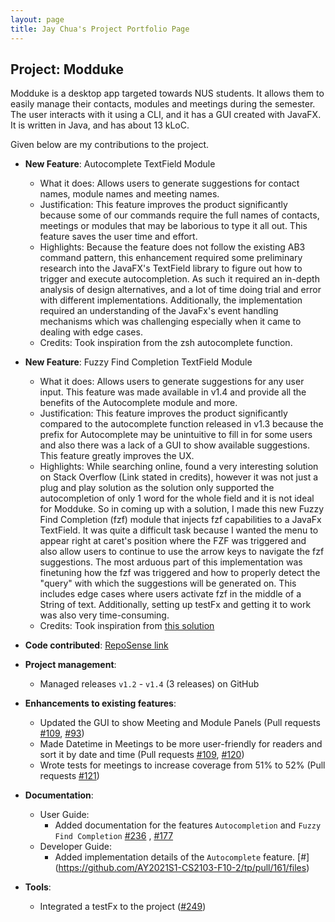 ```yaml
---
layout: page
title: Jay Chua's Project Portfolio Page
---
```


## Project: Modduke

Modduke is a desktop app targeted towards NUS students. It allows them to easily manage their contacts, modules and meetings during the semester. The user interacts with it using a CLI, and it has a GUI created with JavaFX. It is written in Java, and has about 13 kLoC.

Given below are my contributions to the project.

* **New Feature**: Autocomplete TextField Module
  * What it does: Allows users to generate suggestions for contact names, module names and meeting names.
  * Justification: This feature improves the product significantly because some of our commands require the full names of contacts, meetings or modules
  that may be laborious to type it all out. This feature saves the user time and effort.
  * Highlights: Because the feature does not follow the existing AB3 command pattern, this enhancement required some preliminary research into the JavaFX's
  TextField library to figure out how to trigger and execute autocompletion. As such it required an in-depth analysis of design alternatives, and a lot of time
  doing trial and error with different implementations. Additionally, the implementation required an understanding of the JavaFx's event handling mechanisms which
  was challenging especially when it came to dealing with edge cases. 
  * Credits: Took inspiration from the zsh autocomplete function.

* **New Feature**: Fuzzy Find Completion TextField Module
  * What it does: Allows users to generate suggestions for any user input. This feature was made available in v1.4 and provide all the benefits of the Autocomplete module and more.
  * Justification: This feature improves the product significantly compared to the autocomplete function released in v1.3 because the prefix for Autocomplete may be unintuitive to fill in for some users
  and also there was a lack of a GUI to show available suggestions. This feature greatly improves the UX.
  * Highlights: While searching online, found a very interesting solution on Stack Overflow (Link stated in credits), however it was not just a plug and play solution as the solution only supported
  the autocompletion of only 1 word for the whole field and it is not ideal for Modduke. So in coming up with a solution, I made this new Fuzzy Find Completion (fzf) module that injects fzf capabilities to a JavaFx TextField. 
  It was quite a difficult task because I wanted the menu to appear right at caret's position where the FZF was triggered and also allow users to continue to use the arrow keys to navigate the fzf suggestions. The most arduous part of this implementation
  was finetuning how the fzf was triggered and how to properly detect the "query" with which the suggestions will be generated on. This includes edge cases where users activate fzf in the middle of a String of text.
  Additionally, setting up testFx and getting it to work was also very time-consuming.
  * Credits: Took inspiration from [this solution](https://stackoverflow.com/questions/36861056/javafx-textfield-auto-suggestions)

* **Code contributed**: [RepoSense link](https://nus-cs2103-ay2021s1.github.io/tp-dashboard/#breakdown=true&search=&sort=groupTitle&sortWithin=title&since=2020-08-14&timeframe=commit&mergegroup=&groupSelect=groupByRepos&checkedFileTypes=docs~functional-code~test-code~other&tabOpen=true&tabType=authorship&tabAuthor=nopenotj&tabRepo=AY2021S1-CS2103-F10-2%2Ftp%5Bmaster%5D&authorshipIsMergeGroup=false&authorshipFileTypes=docs~functional-code~test-code)

* **Project management**:
  * Managed releases `v1.2` - `v1.4` (3 releases) on GitHub

* **Enhancements to existing features**:
  * Updated the GUI to show Meeting and Module Panels (Pull requests [\#109](https://github.com/AY2021S1-CS2103-F10-2/tp/pull/109), [\#93](https://github.com/AY2021S1-CS2103-F10-2/tp/pull/93))
  * Made Datetime in Meetings to be more user-friendly for readers and sort it by date and time (Pull requests [\#109](https://github.com/AY2021S1-CS2103-F10-2/tp/pull/114), [\#120](https://github.com/AY2021S1-CS2103-F10-2/tp/pull/120))
  * Wrote tests for meetings to increase coverage from 51% to 52% (Pull requests [\#121](https://github.com/AY2021S1-CS2103-F10-2/tp/pull/121))

* **Documentation**:
  * User Guide:
    * Added documentation for the features `Autocompletion` and `Fuzzy Find Completion` [\#236](https://github.com/AY2021S1-CS2103-F10-2/tp/pull/236) , [\#177](https://github.com/AY2021S1-CS2103-F10-2/tp/pull/177)
  * Developer Guide:
    * Added implementation details of the `Autocomplete` feature. [\#] (https://github.com/AY2021S1-CS2103-F10-2/tp/pull/161/files)

* **Tools**:
  * Integrated a testFx to the project ([\#249](https://github.com/AY2021S1-CS2103-F10-2/tp/pull/249))

